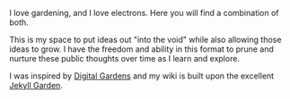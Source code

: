 I love gardening, and I love electrons. Here you will find a combination of both.

This is my space to put ideas out "into the void" while also allowing those ideas to grow.  I have the freedom and ability in this format to prune and nurture these public thoughts over time as I learn and explore.  

I was inspired by [Digital Gardens](https://www.technologyreview.com/2020/09/03/1007716/digital-gardens-let-you-cultivate-your-own-little-bit-of-the-internet/ "Digital Gardens") and my wiki is built upon the excellent [Jekyll Garden](https://jekyll-garden.github.io/).